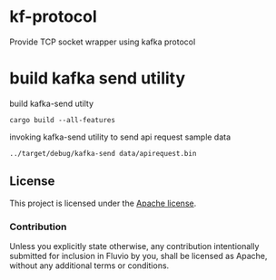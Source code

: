 # kf-protocol

Provide TCP socket wrapper using kafka protocol

# build kafka send utility

build kafka-send utilty

```cargo build --all-features```

invoking kafka-send utility to send api request sample data

```../target/debug/kafka-send data/apirequest.bin```

## License

This project is licensed under the [Apache license](LICENSE-APACHE).

### Contribution

Unless you explicitly state otherwise, any contribution intentionally submitted
for inclusion in Fluvio by you, shall be licensed as Apache, without any additional
terms or conditions.
